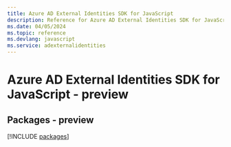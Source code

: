 ```yaml
---
title: Azure AD External Identities SDK for JavaScript
description: Reference for Azure AD External Identities SDK for JavaScript
ms.date: 04/05/2024
ms.topic: reference
ms.devlang: javascript
ms.service: adexternalidentities
---
```

# Azure AD External Identities SDK for JavaScript - preview
## Packages - preview
[!INCLUDE [packages](ad-external-identities-index.md)]